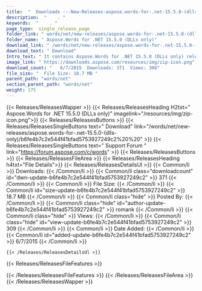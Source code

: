 ```yaml
---
title:  "  Downloads ---New-Releases-aspose.words-for-.net-15.5.0-(dlls-only) . " 
description:  "    . " 
keywords:  "    . " 
page_type:  single_release_page
folder_link: " words/net/new-releases/aspose.words-for-.net-15.5.0-(dlls-only)/"
folder_name: " Aspose.Words for .NET 15.5.0 (DLLs only)"
download_link: " /words/net/new-releases/aspose.words-for-.net-15.5.0-(dlls-only)/b6fe4b7c2e544f41bfad5753927249c2"
download_text: " Download"
Intro_text: " It contains Aspose.Words for .NET 15.5.0 (DLLs only) release."
image_link: " https://downloads.aspose.com/resources/img/zip-icon.png"
download_count: "   6/7/2015  Downloads: 371  Views: 308"
file_size: "  File Size: 18.7 MB "
parent_path: "words/net"
section_parent_path: "words/net"
weight: 175 
---
```


{{< Releases/ReleasesWapper >}}
  {{< Releases/ReleasesHeading H2txt=" Aspose.Words for .NET 15.5.0 (DLLs only)" imagelink="/resources/img/zip-icon.png">}}
  {{< Releases/ReleasesButtons >}}
    {{< Releases/ReleasesSingleButtons text=" Download" link="/words/net/new-releases/aspose.words-for-.net-15.5.0-(dlls-only)/b6fe4b7c2e544f41bfad5753927249c2%20%20" >}}
    {{< Releases/ReleasesSingleButtons text=" Support Forum " link="https://forum.aspose.com/c/words" >}}
  {{< Releases/ReleasesButtons >}}
  {{< Releases/ReleasesFileArea >}}
    {{< Releases/ReleasesHeading h4txt="File Details">}}
    {{< Releases/ReleasesDetailsUl >}}
            {{< Common/li  >}} Downloads: {{< /Common/li >}} 
      {{< Common/li class="downloadcount" id="dwn-update-b6fe4b7c2e544f41bfad5753927249c2" >}} 371 {{< /Common/li >}} 
      {{< Common/li  >}} File Size: {{< /Common/li >}} 
      {{< Common/li id="size-update-b6fe4b7c2e544f41bfad5753927249c2" >}} 18.7 MB {{< /Common/li >}} 
      {{< Common/li  class="hide" >}} Posted By: {{< /Common/li >}} 
      {{< Common/li class="hide" id="author-update-b6fe4b7c2e544f41bfad5753927249c2" >}} romank {{< /Common/li >}} 
      {{< Common/li class="hide"  >}} Views: {{< /Common/li >}} 
      {{< Common/li class="hide" id="view-update-b6fe4b7c2e544f41bfad5753927249c2" >}} 309 {{< /Common/li >}} 
      {{< Common/li  >}} Date Added: {{< /Common/li >}} 
      {{< Common/li id="added-update-b6fe4b7c2e544f41bfad5753927249c2" >}} 6/7/2015 {{< /Common/li >}} 

    {{< /Releases/ReleasesDetailsUl >}}

  {{< Releases/ReleasesFileFeatures >}}
      
  {{< /Releases/ReleasesFileFeatures >}}
 {{< /Releases/ReleasesFileArea >}}
{{< /Releases/ReleasesWapper >}}


